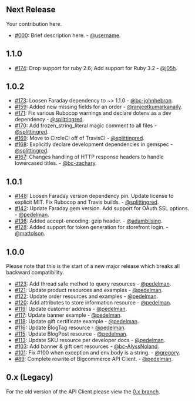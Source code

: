 ## Next Release
Your contribution here.

* [#000](https://github.com/bigcommerce/bigcommerce-api-ruby/pull/000): Brief description here. - [@username](https://github.com/username).

## 1.1.0
* [#174](https://github.com/bigcommerce/bigcommerce-api-ruby/pull/174): Drop support for ruby 2.6; Add support for Ruby 3.2 - [@j05h](https://github.com/j05h).

## 1.0.2

* [#173](https://github.com/bigcommerce/bigcommerce-api-ruby/pull/173): Loosen Faraday dependency to ~> 1.1.0 - [@bc-johnhebron](https://github.com/bc-johnhebron).
* [#159](https://github.com/bigcommerce/bigcommerce-api-ruby/pull/159): Added new missing fields for an order - [@ranjeetkumarkanaily](https://github.com/ranjeetkumarkanaily).
* [#171](https://github.com/bigcommerce/bigcommerce-api-ruby/pull/171): Fix various Rubocop warnings and declare dotenv as a dev dependency - [@splittingred](https://github.com/splittingred).
* [#170](https://github.com/bigcommerce/bigcommerce-api-ruby/pull/170): Add frozen_string_literal magic comment to all files - [@splittingred](https://github.com/splittingred).
* [#169](https://github.com/bigcommerce/bigcommerce-api-ruby/pull/169): Move to CircleCI off of TravisCI - [@splittingred](https://github.com/splittingred).
* [#168](https://github.com/bigcommerce/bigcommerce-api-ruby/pull/168): Explicitly declare development dependencies in gemspec - [@splittingred](https://github.com/splittingred).
* [#167](https://github.com/bigcommerce/bigcommerce-api-ruby/pull/167): Changes handling of HTTP response headers to handle lowercased titles. - [@bc-zachary](https://github.com/bc-zachary).

## 1.0.1

* [#148](https://github.com/bigcommerce/bigcommerce-api-ruby/pull/148): Loosen Faraday version dependency pin. Update license to explicit MIT. Fix Rubocop and Travis builds. - [@splittingred](https://github.com/splittingred).
* [#142](https://github.com/bigcommerce/bigcommerce-api-ruby/pull/142): Update Faraday gem version. Add support for OAuth SSL options. - [@pedelman](https://github.com/pedelman).
* [#136](https://github.com/bigcommerce/bigcommerce-api-ruby/pull/136): Added accept-encoding: gzip header. - [@adambilsing](https://github.com/adambilsing).
* [#128](https://github.com/bigcommerce/bigcommerce-api-ruby/pull/128): Added support for token generation for storefront login. - [@mattolson](https://github.com/mattolson).

## 1.0.0
Please note that this is the start of a new major release which breaks all backward compatibility.

* [#123](https://github.com/bigcommerce/bigcommerce-api-ruby/pull/123): Add thread safe method to query resources - [@pedelman](https://github.com/pedelman).
* [#121](https://github.com/bigcommerce/bigcommerce-api-ruby/pull/121): Update product resources and examples - [@pedelman](https://github.com/pedelman).
* [#122](https://github.com/bigcommerce/bigcommerce-api-ruby/pull/122): Update order resources and examples - [@pedelman](https://github.com/pedelman).
* [#120](https://github.com/bigcommerce/bigcommerce-api-ruby/pull/120): Add attributes to store information resource - [@pedelman](https://github.com/pedelman).
* [#119](https://github.com/bigcommerce/bigcommerce-api-ruby/pull/119): Update customer address - [@pedelman](https://github.com/pedelman).
* [#117](https://github.com/bigcommerce/bigcommerce-api-ruby/pull/117): Update banner example - [@pedelman](https://github.com/pedelman).
* [#118](https://github.com/bigcommerce/bigcommerce-api-ruby/pull/118): Update gift certificate example - [@pedelman](https://github.com/pedelman).
* [#116](https://github.com/bigcommerce/bigcommerce-api-ruby/pull/116): Update BlogTag resource - [@pedelman](https://github.com/pedelman).
* [#115](https://github.com/bigcommerce/bigcommerce-api-ruby/pull/115): Update BlogPost resource - [@pedelman](https://github.com/pedelman).
* [#113](https://github.com/bigcommerce/bigcommerce-api-ruby/pull/113): Update SKU resource per developer docs - [@pedelman](https://github.com/pedelman).
* [#103](https://github.com/bigcommerce/bigcommerce-api-ruby/pull/103): Add banner & gift cert resources - [@bc-AlyssNoland](https://github.com/bc-AlyssNoland).
* [#101](https://github.com/bigcommerce/bigcommerce-api-ruby/pull/101): Fix #100 when exception and env.body is a string. - [@gregory](https://github.com/gregory).
* [#89](https://github.com/bigcommerce/bigcommerce-api-ruby/pull/89): Complete rewrite of Bigcommerce API Client. - [@pedelman](https://github.com/pedelman).

## 0.x (Legacy)
For the old version of the API Client please view the [0.x branch](https://github.com/bigcommerce/bigcommerce-api-ruby/tree/0.x).
